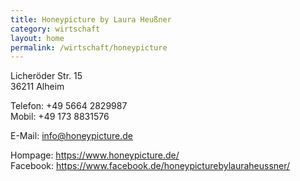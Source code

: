 ```yaml
---
title: Honeypicture by Laura Heußner
category: wirtschaft
layout: home
permalink: /wirtschaft/honeypicture
---
```


Licheröder Str. 15  
36211 Alheim  

Telefon: +49 5664 2829987  
Mobil: +49 173 8831576  

E-Mail: info@honeypicture.de

Hompage: <https://www.honeypicture.de/>  
Facebook: <https://www.facebook.de/honeypicturebylauraheussner/>  